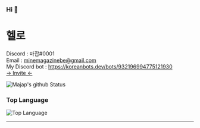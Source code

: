 ### Hi 👋

# 헬로

Discord : 마잡#0001</br>
Email : minemagazinebe@gmail.com</br>
My Discord bot : https://koreanbots.dev/bots/932196994775121930</br>
                   [-> Invite <-](<https://han.gl/usryv>)</br>

![Majap's github Status](https://github-readme-stats.vercel.app/api?username=Minemagazine&show_icons=true&theme=dracula)
### Top Language
![Top Language](https://github-readme-stats.vercel.app/api/top-langs/?username=Minemagazine&theme=dracula)<br/>

---
